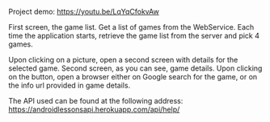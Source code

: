 Project demo: https://youtu.be/LqYqCfokvAw

First screen, the game list. Get a list of games from the WebService. 
Each time the application starts, retrieve the game list from the server and pick 4 games.

Upon clicking on a picture, open a second screen with details for the selected game.
Second screen, as you can see, game details. Upon clicking on the button, open a browser either on Google search for the game, or on the info url provided in game details.

The API used can be found at the following address:
https://androidlessonsapi.herokuapp.com/api/help/
